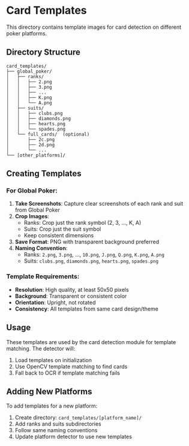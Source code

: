 # Card Templates

This directory contains template images for card detection on different poker platforms.

## Directory Structure

```
card_templates/
├── global_poker/
│   ├── ranks/
│   │   ├── 2.png
│   │   ├── 3.png
│   │   ├── ...
│   │   ├── K.png
│   │   └── A.png
│   ├── suits/
│   │   ├── clubs.png
│   │   ├── diamonds.png
│   │   ├── hearts.png
│   │   └── spades.png
│   └── full_cards/  (optional)
│       ├── 2c.png
│       ├── 2d.png
│       └── ...
└── [other_platforms]/
```

## Creating Templates

### For Global Poker:

1. **Take Screenshots**: Capture clear screenshots of each rank and suit from Global Poker
2. **Crop Images**: 
   - Ranks: Crop just the rank symbol (2, 3, ..., K, A)
   - Suits: Crop just the suit symbol
   - Keep consistent dimensions
3. **Save Format**: PNG with transparent background preferred
4. **Naming Convention**:
   - Ranks: `2.png`, `3.png`, ..., `10.png`, `J.png`, `Q.png`, `K.png`, `A.png`
   - Suits: `clubs.png`, `diamonds.png`, `hearts.png`, `spades.png`

### Template Requirements:

- **Resolution**: High quality, at least 50x50 pixels
- **Background**: Transparent or consistent color
- **Orientation**: Upright, not rotated
- **Consistency**: All templates from same card design/theme

## Usage

These templates are used by the card detection module for template matching. The detector will:

1. Load templates on initialization
2. Use OpenCV template matching to find cards
3. Fall back to OCR if template matching fails

## Adding New Platforms

To add templates for a new platform:

1. Create directory: `card_templates/[platform_name]/`
2. Add ranks and suits subdirectories
3. Follow same naming conventions
4. Update platform detector to use new templates
